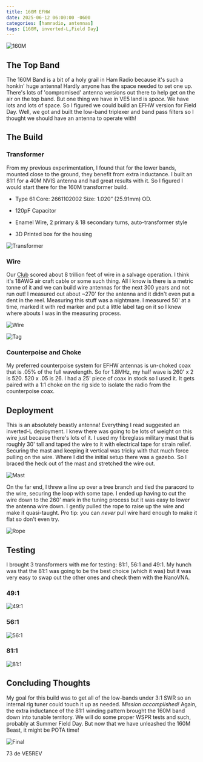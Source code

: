 ```yaml
---
title: 160M EFHW
date: 2025-06-12 06:00:00 -0600
categories: [hamradio, antennas]
tags: [160M, inverted-L,Field Day]
---
```


![160M](./assets/160M/160M-01.webp)

## The Top Band

The 160M Band is a bit of a holy grail in Ham Radio because it's such a honkin' huge antenna! Hardly anyone has the space needed to set one up. There's lots of 'compromised' antenna versions out there to help get on the air on the top band. But one thing we have in VE5 land is *space.* We have lots and lots of space. So I figured we could build an EFHW version for Field Day. Well, we got and built the low-band triplexer and band pass filters so I thought we should have an antenna to operate with! 

## The Build

### Transformer

From my previous experimentation, I found that for the lower bands, mounted close to the ground, they benefit from extra inductance. I built an 81:1 for a 40M NVIS antenna and had great results with it. So I figured I would start there for the 160M transformer build. 

+ Type 61 Core: 2661102002 Size: 1.020” (25.91mm) OD. 

+ 120pF Capacitor

+ Enamel Wire, 2 primary & 18 secondary turns, auto-transformer style

+ 3D Printed box for the housing

![Transformer](./assets/160M/160M-02.webp)


### Wire

Our [Club](https://mjarc.ca/) scored about 8 trillion feet of wire in a salvage operation. I think it's 18AWG air craft cable or some such thing. All I know is there is a metric tonne of it and we can build wire antennas for the next 300 years and not run out! I measured out about ~270' for the antenna and it didn't even put a dent in the reel. Measuring this stuff was a nightmare. I measured 50' at a time, marked it with red marker and put a little label tag on it so I knew where abouts I was in the measuring process.

![Wire](./assets/160M/160M-03.webp)

![Tag](./assets/160M/160M-04.webp)

### Counterpoise and Choke 

My preferred counterpoise system for EFHW antennas is un-choked coax that is .05% of the full wavelength. So for 1.8MHz, my half wave is 260' x 2 is 520. 520 x .05 is 26. I had a 25' piece of coax in stock so I used it. It gets paired with a 1:1 choke on the rig side to isolate the radio from the counterpoise coax.

## Deployment

This is an absolutely beastly antenna! Everything I read suggested an inverted-L deployment. I knew there was going to be lots of weight on this wire just because there's lots of it. I used my fibreglass military mast that is roughly 30' tall and taped the wire to it with electrical tape for strain relief. Securing the mast and keeping it vertical was tricky with that much force pulling on the wire. Where I did the initial setup there was a gazebo. So I braced the heck out of the mast and stretched the wire out.

![Mast](./assets/160M/160M-05.webp)

On the far end, I threw a line up over a tree branch and tied the paracord to the wire, securing the loop with some tape. I ended up having to cut the wire down to the 260' mark in the tuning process but it was easy to lower the antenna wire down. I gently pulled the rope to raise up the wire and make it quasi-taught. Pro tip: you can *never* pull wire hard enough to make it flat so don't even try.

![Rope](./assets/160M/160M-06.webp)

## Testing

I brought 3 transformers with me for testing: 81:1, 56:1 and 49:1. My hunch was that the 81:1 was going to be the best choice (which it was) but it was very easy to swap out the other ones and check them with the NanoVNA.

### 49:1 

![49:1](./assets/160M/160M-07.webp)

### 56:1 

![56:1](./assets/160M/160M-08.webp)

### 81:1 

![81:1](./assets/160M/160M-09.webp)

## Concluding Thoughts

My goal for this build was to get all of the low-bands under 3:1 SWR so an internal rig tuner could touch it up as needed. *Mission accomplished!* Again, the extra inductance of the 81:1 winding pattern brought the 160M band down into tunable territory. We will do some proper WSPR tests and such, probably at Summer Field Day. But now that we have unleashed the 160M Beast, it might be POTA time!

![Final](./assets/160M/160M-10.webp)

73 de VE5REV



